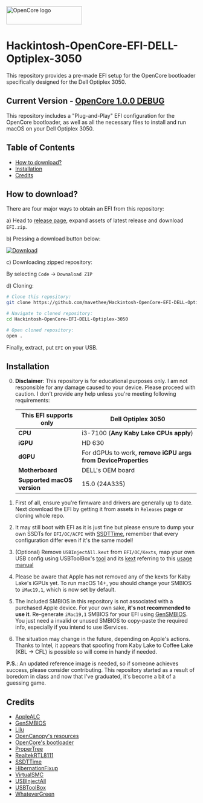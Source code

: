 <img src="https://github.com/acidanthera/OpenCorePkg/blob/master/Docs/Logos/OpenCore_with_text_Small.png" width="200" height="48" alt="OpenCore logo"/>

# Hackintosh-OpenCore-EFI-DELL-Optiplex-3050

This repository provides a pre-made EFI setup for the OpenCore bootloader specifically designed for the Dell Optiplex 3050.

## Current Version - [OpenCore 1.0.0 DEBUG](https://github.com/acidanthera/OpenCorePkg/releases/tag/1.0.0)

This repository includes a "Plug-and-Play" EFI configuration for the OpenCore bootloader, as well as all the necessary files to install and run macOS on your Dell Optiplex 3050.

## Table of Contents

- [How to download?](#how-to-download)
- [Installation](#installation)
- [Credits](#credits)

## How to download?

There are four major ways to obtain an EFI from this repository:

a) Head to [release page](https://github.com/mavethee/Hackintosh-OpenCore-EFI-DELL-Optiplex-3050/releases), expand assets of latest release and download `EFI.zip`.

b) Pressing a download button below:

[![Download](https://img.shields.io/badge/Download-v1.0.0-brightgreen)](https://github.com/mavethee/Hackintosh-OpenCore-EFI-DELL-Optiplex-3050/releases/download/1.0.0/EFI.zip)

c) Downloading zipped repository:

By selecting `Code` -> `Downaload ZIP`

d) Cloning:

```sh
# Clone this repository:
git clone https://github.com/mavethee/Hackintosh-OpenCore-EFI-DELL-Optiplex-3050.git

# Navigate to cloned repository:
cd Hackintosh-OpenCore-EFI-DELL-Optiplex-3050

# Open cloned repository:
open .
```

Finally, extract, put `EFI` on your USB.

## Installation

0. **Disclaimer**: This repository is for educational purposes only. I am not responsible for any damage caused to your device. Please proceed with caution.
I don't provide any help unless you're meeting following requirements:

    | **This EFI supports only**  | **Dell Optiplex 3050**                                        |
    |-----------------------------|---------------------------------------------------------------|
    | **CPU**                     | i3-7100 (**Any Kaby Lake CPUs apply**)                        |
    | **iGPU**                    | HD 630                                                        |
    | **dGPU**                    | For dGPUs to work, **remove iGPU args from DeviceProperties** |
    | **Motherboard**             | DELL's OEM board                                              |
    | **Supported macOS version** | 15.0 (24A335)                                                 |

1. First of all, ensure you're firmware and drivers are generally up to date. Next download the EFI by getting it from assets in `Releases` page or cloning whole repo.

2. It may still boot with EFI as it is just fine but please ensure to dump your own SSDTs for `EFI/OC/ACPI` with [SSDTTime](https://github.com/corpnewt/SSDTTime), remember that every configuration differ even if it's the same model!

3. (Optional) Remove `USBInjectAll.kext` from `EFI/OC/Kexts`, map your own USB config using USBToolBox's [tool](https://github.com/USBToolBox/tool) and its [kext](https://github.com/USBToolBox/kext) referring to this [usage manual](https://github.com/USBToolBox/tool?tab=readme-ov-file#usage)

4. Please be aware that Apple has not removed any of the kexts for Kaby Lake's iGPUs yet. To run macOS 14+, you should change your SMBIOS to `iMac19,1`, which is now set by default.

5. The included SMBIOS in this repository is not associated with a purchased Apple device. For your own sake, **it's not recommended to use it**. Re-generate `iMac19,1` SMBIOS for your EFI using [GenSMBIOS](https://github.com/corpnewt/GenSMBIOS). You just need a invalid or unused SMBIOS to copy-paste the required info, especially if you intend to use iServices.

6. The situation may change in the future, depending on Apple's actions. Thanks to Intel, it appears that spoofing from Kaby Lake to Coffee Lake (KBL -> CFL) is possible so will come in handy if needed.

**P.S.**: An updated reference image is needed, so if someone achieves success, please consider contributing. This repository started as a result of boredom in class and now that I've graduated, it's become a bit of a guessing game.

## Credits

- [AppleALC](https://github.com/acidanthera/AppleALC)
- [GenSMBIOS](https://github.com/corpnewt/GenSMBIOS)
- [Lilu](https://github.com/acidanthera/Lilu)
- [OpenCanopy's resources](https://github.com/acidanthera/OcBinaryData)
- [OpenCore's bootloader](https://github.com/acidanthera/OpenCorePkg)
- [ProperTree](https://github.com/corpnewt/ProperTree)
- [RealtekRTL8111](https://github.com/Mieze/RTL8111_driver_for_OS_X)
- [SSDTTime](https://github.com/corpnewt/SSDTTime)
- [HibernationFixup](https://github.com/acidanthera/HibernationFixup)
- [VirtualSMC](https://github.com/acidanthera/VirtualSMC)
- [USBInjectAll](https://bitbucket.org/RehabMan/os-x-usb-inject-all/downloads)
- [USBToolBox](https://github.com/USBToolBox)
- [WhateverGreen](https://github.com/acidanthera/WhateverGreen)
